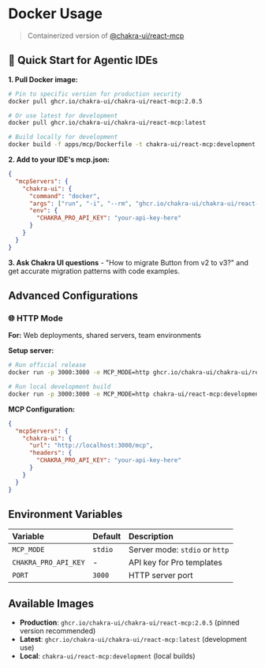 # Docker Usage

> Containerized version of
> [@chakra-ui/react-mcp](https://www.npmjs.com/package/@chakra-ui/react-mcp)

## 🚀 Quick Start for Agentic IDEs

**1. Pull Docker image:**

```bash
# Pin to specific version for production security
docker pull ghcr.io/chakra-ui/chakra-ui/react-mcp:2.0.5

# Or use latest for development
docker pull ghcr.io/chakra-ui/chakra-ui/react-mcp:latest

# Build locally for development
docker build -f apps/mcp/Dockerfile -t chakra-ui/react-mcp:development .
```

**2. Add to your IDE's mcp.json:**

```json
{
  "mcpServers": {
    "chakra-ui": {
      "command": "docker",
      "args": ["run", "-i", "--rm", "ghcr.io/chakra-ui/chakra-ui/react-mcp"],
      "env": {
        "CHAKRA_PRO_API_KEY": "your-api-key-here"
      }
    }
  }
}
```

**3. Ask Chakra UI questions** - "How to migrate Button from v2 to v3?" and get
accurate migration patterns with code examples.

## Advanced Configurations

### 🌐 HTTP Mode

**For:** Web deployments, shared servers, team environments

**Setup server:**

```bash
# Run official release
docker run -p 3000:3000 -e MCP_MODE=http ghcr.io/chakra-ui/chakra-ui/react-mcp

# Run local development build
docker run -p 3000:3000 -e MCP_MODE=http chakra-ui/react-mcp:development
```

**MCP Configuration:**

```json
{
  "mcpServers": {
    "chakra-ui": {
      "url": "http://localhost:3000/mcp",
      "headers": {
        "CHAKRA_PRO_API_KEY": "your-api-key-here"
      }
    }
  }
}
```

## Environment Variables

| Variable             | Default | Description                    |
| :------------------- | :------ | :----------------------------- |
| `MCP_MODE`           | `stdio` | Server mode: `stdio` or `http` |
| `CHAKRA_PRO_API_KEY` | -       | API key for Pro templates      |
| `PORT`               | `3000`  | HTTP server port               |

## Available Images

- **Production**: `ghcr.io/chakra-ui/chakra-ui/react-mcp:2.0.5` (pinned version
  recommended)
- **Latest**: `ghcr.io/chakra-ui/chakra-ui/react-mcp:latest` (development use)
- **Local**: `chakra-ui/react-mcp:development` (local builds)
